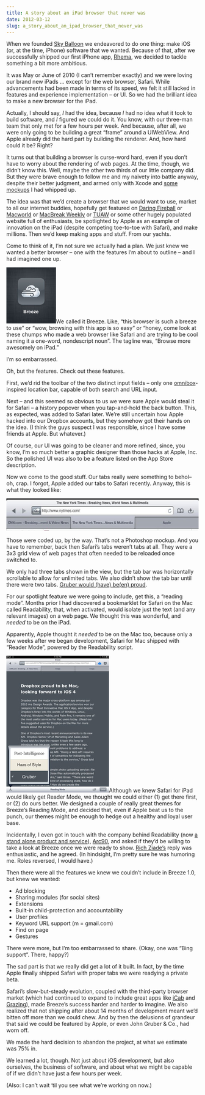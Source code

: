 ```yaml
---
title: A story about an iPad browser that never was
date: 2012-03-12
slug: a_story_about_an_ipad_browser_that_never_was
---
```

<p>When we founded <a href="http://skyballoonstudio.com">Sky Balloon</a> we endeavored to do one thing: make iOS (or, at the time, iPhone) software that we wanted. Because of that, after we successfully shipped our first iPhone app, <a href="http://skyballoonstudio.com/rhema">Rhema</a>, we decided to tackle something a bit more ambitious.</p>

<p>It was May or June of 2010 (I can&#8217;t remember exactly) and we were loving our brand new iPads … except for the web browser, Safari. While advancements had been made in terms of its speed, we felt it still lacked in features and experience implementation &#8211; or UI. So we had the brilliant idea to make a new browser for the iPad.</p>

<p>Actually, I should say, <em>I</em> had the idea, because <em>I</em> had no idea what it took to build software, and <em>I</em> figured we could do it. You know, with our three-man team that only met for a few hours per week. And because, after all, we were only going to be building a great &#8220;frame&#8221; around a UIWebView. And Apple already did the hard part by building the renderer. And, how hard could it be? Right?</p>

<p>It turns out that building a browser is curse-word hard, even if you don&#8217;t have to worry about the rendering of web pages. At the time, though, we didn&#8217;t know this. Well, maybe the other two thirds of our little company did. But they were brave enough to follow me and my naivety into battle anyway, despite their better judgment, and armed only with Xcode and <a href="http://seansperte.com/share/breeze-mockups/">some mockups</a> I had whipped up.</p>

<p>The idea was that we&#8217;d create a browser that we would want to use, market to all our internet buddies, hopefully get featured on <a href="http://daringfireball.net">Daring Fireball</a> or <a href="http://www.macworld.com/channels/ios.html">Macworld</a> or <a href="http://twit.tv/mbw">MacBreak Weekly</a> or <a href="http://www.tuaw.com/">TUAW</a> or some other hugely populated website full of enthusiasts, be spotlighted by Apple as an example of innovation on the iPad (despite competing toe-to-toe with Safari), and make millions. Then we&#8217;d keep making apps and stuff. From our yachts.</p>

<p>Come to think of it, I&#8217;m not sure we actually had a plan. We just knew we wanted a better browser &#8211; one with the features I&#8217;m about to outline &#8211; and I had imagined one up.</p>

<p><img src="/assets/img/breeze-icon.jpg" alt="Breeze icon" border="0" width="130" height="147" class="imgright" />We called it Breeze. Like, &#8220;this browser is such a breeze to use&#8221; or &#8220;wow, browsing with this app is so easy&#8221; or &#8220;honey, come look at these chumps who made a web browser like Safari and are trying to be cool naming it a one-word, nondescript noun&#8221;. The tagline was, &#8220;Browse more awesomely on iPad.&#8221;</p>

<p>I&#8217;m so embarrassed.</p>

<p>Oh, but the features. Check out these features.</p>

<p>First, we&#8217;d rid the toolbar of the two distinct input fields &#8211; only one <a href="http://www.chromium.org/user-experience/omnibox">omnibox</a>-inspired location bar, capable of both search and URL input.</p>

<p>Next &#8211; and this seemed so obvious to us we were sure Apple would steal it for Safari &#8211; a history popover when you tap-and-hold the back button. This, as expected, was added to Safari later. We&#8217;re still uncertain how Apple hacked into our Dropbox accounts, but they somehow got their hands on the idea. (I think the guys suspect I was responsible, since I have some friends at Apple. But whatever.)</p>

<p>Of course, our UI was going to be cleaner and more refined, since, you know, I&#8217;m so much better a graphic designer than those hacks at Apple, Inc. So the polished UI was also to be a feature listed on the App Store description.</p>

<p>Now we come to the good stuff. Our tabs really were something to behol&#8211;oh, crap. I forgot, Apple added our tabs to Safari recently. Anyway, this is what they looked like:</p>

<p><img src="/assets/img/breeze-tabs_1.jpg" alt="Breeze tabs" border="0" width="600" height="84" class="imgcenter" /></p>

<p>Those were coded up, by the way. That&#8217;s not a Photoshop mockup. And you have to remember, back then Safari&#8217;s tabs weren&#8217;t tabs at all. They were a 3x3 grid view of web pages that often needed to be reloaded once switched to.</p>

<p>We only had three tabs shown in the view, but the tab bar was horizontally scrollable to allow for unlimited tabs. We also didn&#8217;t show the tab bar until there were two tabs. <a href="http://daringfireball.net/linked/2012/03/05/safari-52-tabs">Gruber would (have) be(en) proud</a>.</p>

<p>For our spotlight feature we were going to include, get this, a &#8220;reading mode&#8221;. Months prior I had discovered a bookmarklet for Safari on the Mac called Readability, that, when activated, would isolate just the text (and any relevant images) on a web page. We thought this was wonderful, and <em>needed</em> to be on the iPad.</p>

<p>Apparently, Apple thought it <em>needed</em> to be on the Mac too, because only a few weeks after we began development, Safari for Mac shipped with &#8220;Reader Mode&#8221;, powered by the Readability script.</p>

<p><img src="/assets/img/breeze-readingmode.jpg" alt="Breeze readingmode" border="0" width="269" height="358" class="imgright" />Although we knew Safari for iPad would likely get Reader Mode, we thought we could either (1) get there first, or (2) do ours better. We designed a couple of really great themes for Breeze&#8217;s Reading Mode, and decided that, even if Apple beat us to the punch, our themes might be enough to hedge out a healthy and loyal user base.</p>

<p>Incidentally, I even got in touch with the company behind Readability (now <a href="http://www.readability.com/">a stand alone product and service</a>), <a href="http://arc90.com/">Arc90</a>, and asked if they&#8217;d be willing to take a look at Breeze once we were ready to show. <a href="http://arc90.com/people/rich-ziade/">Rich Ziade&#8217;s</a> reply was enthusiastic, and he agreed. (In hindsight, I&#8217;m pretty sure he was humoring me. Roles reversed, I would have.)</p>

<p>Then there were all the features we knew we couldn&#8217;t include in Breeze 1.0, but knew we wanted:</p>

<ul>
<li>Ad blocking</li>
<li>Sharing modules (for social sites)</li>
<li>Extensions</li>
<li>Built-in child-protection and accountability</li>
<li>User profiles</li>
<li>Keyword URL support (m = gmail.com)</li>
<li>Find on page</li>
<li>Gestures</li>
</ul>

<p>There were more, but I&#8217;m too embarrassed to share. (Okay, one was &#8220;Bing support&#8221;. There, happy?)</p>

<p>The sad part is that we really did get a lot of it built. In fact, by the time Apple finally shipped Safari with proper tabs we were readying a private beta.</p>

<p>Safari&#8217;s slow-but-steady evolution, coupled with the third-party browser market (which had continued to expand to include great apps like <a href="http://itunes.apple.com/app/icab-mobile-web-browser/id308111628?mt=8">iCab</a> and <a href="http://www.grazingbrowser.com/">Grazing</a>), made Breeze&#8217;s success harder and harder to imagine. We also realized that not shipping after about 14 months of development meant we&#8217;d bitten off more than we could chew. And by then the delusions of grandeur that said we could be featured by Apple, or even John Gruber &amp; Co., had worn off.</p>

<p>We made the hard decision to abandon the project, at what we estimate was 75% in.</p>

<p>We learned a lot, though. Not just about iOS development, but also ourselves, the business of software, and about what we might be capable of if we didn&#8217;t have just a few hours per week.</p>

<p>(Also: I can&#8217;t wait &#8216;til you see what we&#8217;re working on now.)</p>